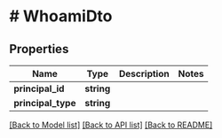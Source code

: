 # # WhoamiDto

## Properties

| Name               | Type       | Description | Notes |
| ------------------ | ---------- | ----------- | ----- |
| **principal_id**   | **string** |             |
| **principal_type** | **string** |             |

[[Back to Model list]](../../README.md#models) [[Back to API list]](../../README.md#endpoints) [[Back to README]](../../README.md)
